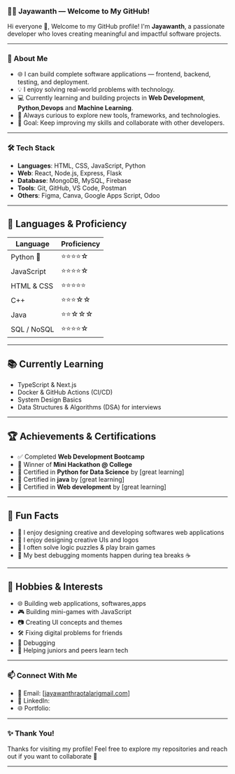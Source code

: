 ### 🧑‍💻 Jayawanth — Welcome to My GitHub!

Hi everyone 👋,
Welcome to my GitHub profile! I'm **Jayawanth**, a passionate developer who loves creating meaningful and impactful software projects.

---

### 🚀 About Me

* 🌐 I can build complete software applications — frontend, backend, testing, and deployment.
* 💡 I enjoy solving real-world problems with technology.
* 💻 Currently learning and building projects in **Web Development**, **Python**,**Devops** and **Machine Learning**.
* 🔭 Always curious to explore new tools, frameworks, and technologies.
* 🎯 Goal: Keep improving my skills and collaborate with other developers.

---

### 🛠️ Tech Stack

* **Languages**: HTML, CSS, JavaScript, Python
* **Web**: React, Node.js, Express, Flask
* **Database**: MongoDB, MySQL, Firebase
* **Tools**: Git, GitHub, VS Code, Postman
* **Others**: Figma, Canva, Google Apps Script, Odoo

---

## 🧠 Languages & Proficiency

| Language     | Proficiency |
|--------------|-------------|
| Python 🐍    | ⭐⭐⭐⭐☆       |
| JavaScript   | ⭐⭐⭐⭐☆       |
| HTML & CSS   | ⭐⭐⭐⭐⭐       |
| C++          | ⭐⭐⭐☆☆       |
| Java         | ⭐⭐☆☆☆       |
| SQL / NoSQL  | ⭐⭐⭐⭐☆       |

---

## 📚 Currently Learning

- TypeScript & Next.js
- Docker & GitHub Actions (CI/CD)
- System Design Basics
- Data Structures & Algorithms (DSA) for interviews

---

## 🏆 Achievements & Certifications

- ✅ Completed **Web Development Bootcamp**
- 🥇 Winner of **Mini Hackathon @ College**
- 📜 Certified in **Python for Data Science** by [great learning]
- 📜 Certified in **java** by [great learning]
- 📜 Certified in **Web development** by [great learning]


---

## 🧠 Fun Facts

- 🧠 I enjoy designing creative and developing softwares web applications
- 🎨 I enjoy designing creative UIs and logos
- 🧩 I often solve logic puzzles & play brain games
- 🧋 My best debugging moments happen during tea breaks ☕

---

## 🧃 Hobbies & Interests

- 🌐 Building web applications, softwares,apps
- 🎮 Building mini-games with JavaScript
- 📷 Creating UI concepts and themes
- 🛠️ Fixing digital problems for friends
- 🔧 Debugging
- 💬 Helping juniors and peers learn tech

---

### 📫 Connect With Me

* 📧 Email: \[[jayawanthraotalarigmail.com](mailto:your-email@example.com)]
* 💼 LinkedIn: 
* 🌐 Portfolio: 

---

### ✨ Thank You!

Thanks for visiting my profile! Feel free to explore my repositories and reach out if you want to collaborate 🚀

---
